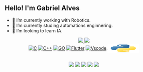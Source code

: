 ## Hello! I'm Gabriel Alves



- 🤖 I’m currently working with Robotics.
- 🌱 I’m currently studing automations enginnering.
- 👯 I’m looking to learn IA.



<div align="center">
  <a href="https://github.com/gabriel1git">
  <img height="200em" src="https://github-readme-stats.vercel.app/api?username=gabriel1git&show_icons=true&theme=tokyonight&include_all_commits=true&count_private=true"/>
  <img height="200em" src="https://github-readme-stats.vercel.app/api/top-langs/?username=gabriel1git&layout=compact&langs_count=7&theme=tokyonight"/>
</div>
  
  <div align="center">
    <img align="center" alt="C" height="30" width="100"src="https://cdn.jsdelivr.net/gh/devicons/devicon/icons/c/c-line.svg"> 
    <img align="center" alt="C++" height="30" width="100" src="https://cdn.jsdelivr.net/gh/devicons/devicon/icons/cplusplus/cplusplus-line.svg">
    <img align="center" alt="GO" height="30" width="100" src="https://cdn.jsdelivr.net/gh/devicons/devicon/icons/go/go-original-wordmark.svg">
    <img align="center" alt="Flutter" height="30" width="100" src="https://cdn.jsdelivr.net/gh/devicons/devicon/icons/flutter/flutter-original.svg">
    <img align="center" alt="Vscode" height="30" width="100" src="https://cdn.jsdelivr.net/gh/devicons/devicon/icons/vscode/vscode-original.svg">
    <img align="center" alt="Python" height="30" width="100" src="https://raw.githubusercontent.com/devicons/devicon/master/icons/python/python-original.svg">
  <div>
  
  ##
  
  <div align="center"> 
  <a href="https://www.linkedin.com/in/gabriel--alves" target="_blank"><img src="https://img.shields.io/badge/LinkedIn-0077B5?style=for-the-badge&logo=linkedin&logoColor=white" target="_blank"></a>
  <a href="https://www.instagram.com/gabr10l" target="_blank"><img src="https://img.shields.io/badge/Instagram-E4405F?style=for-the-badge&logo=instagram&logoColor=white"></a>
 	<a href="https://www.facebook.com/gabrielAutomations/about" target="_blank"><img src="https://img.shields.io/badge/Facebook-1877F2?style=for-the-badge&logo=facebook&logoColor=white"></a>
 <a href="https://discord.gg/wagxzStdcR" target="_blank"><img src="https://img.shields.io/badge/Discord-7289DA?style=for-the-badge&logo=discord&logoColor=white" target="_blank"></a> 
  <a href = "mailto:ggabriel9925@gmail.com"><img src="https://img.shields.io/badge/Gmail-D14836?style=for-the-badge&logo=gmail&logoColor=white" target="_blank"></a>
 
</div>
